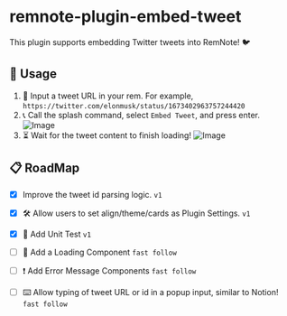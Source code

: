 # remnote-plugin-embed-tweet

This plugin supports embedding Twitter tweets into RemNote! 🐦

## 📖 Usage

1. 📝 Input a tweet URL in your rem. For example, `https://twitter.com/elonmusk/status/1673402963757244420`
2. 📞 Call the splash command, select `Embed Tweet`, and press enter.
   ![Image](https://imgur.com/qPSQWw8.png)
3. ⏳ Wait for the tweet content to finish loading!
   ![Image](https://imgur.com/wgrFi5A.png)

## 📋 RoadMap

- [x] Improve the tweet id parsing logic. `v1`
- [x] 🛠️ Allow users to set align/theme/cards as Plugin Settings. `v1`
- [x] 📌 Add Unit Test `v1`
- [ ] 🔄 Add a Loading Component `fast follow`
- [ ] ❗ Add Error Message Components `fast follow`
- [ ] ⌨️ Allow typing of tweet URL or id in a popup input, similar to Notion! `fast follow`

